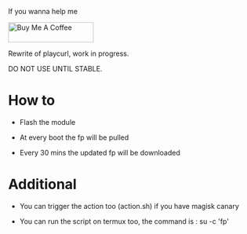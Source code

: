 If you wanna help me

<a href="https://www.buymeacoffee.com/daboynb" target="_blank"><img src="https://cdn.buymeacoffee.com/buttons/default-orange.png" alt="Buy Me A Coffee" height="41" width="174"></a>

Rewrite of playcurl, work in progress.

DO NOT USE UNTIL STABLE.

# How to

- Flash the module

- At every boot the fp will be pulled

- Every 30 mins the updated fp will be downloaded

# Additional

- You can trigger the action too (action.sh) if you have magisk canary

- You can run the script on termux too, the command is : su -c 'fp'